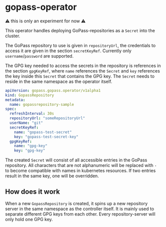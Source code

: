 # gopass-operator

:warning: this is only an experiment for now :warning:

This operator handles deploying GoPass-repositories as a `Secret` into the cluster.

The GoPass repository to use is given in `repositoryUrl`, the credentials to access it are given in the
section `secretKeyRef`. Currently only `username`/`password` are supported.

The GPG key needed to access the secrets in the repository is references in the section `gpgKeyRef`, where `name`
references the `Secret` and `key` references the key inside this `Secret` that contains the GPG key. The `Secret` needs
to reside in the same namespace as the operator itself.

```yaml
apiVersion: gopass.gopass.operator/v1alpha1
kind: GopassRepository
metadata:
  name: gopassrepository-sample
spec:
  refreshInterval: 30s
  repositoryUrl: "someRepositoryUrl"
  userName: "git"
  secretKeyRef:
    name: "gopass-test-secret"
    key: "gopass-test-secret-key"
  gpgKeyRef:
    name: "gpg-key"
    key: "gpg-key"
```

The created `Secret` will consist of all accessible entries in the GoPass repository. All characters that are not
alphanumeric will be replaced with `-` to become compatible with names in kubernetes resources. If two entries result in
the same key, one will be overridden.

## How does it work

When a new `GopassRepository` is created, it spins up a new repository server in the same namespace as the controller
itself. It is mainly used to separate different GPG keys from each other. Every repository-server will only hold one GPG
key.
